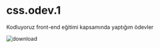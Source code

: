 # css.odev.1
Kodluyoruz front-end eğitimi kapsamında yaptığım ödevler



![download](https://user-images.githubusercontent.com/47176772/209204514-79a0e0b7-ea7c-4ddf-ace1-bfb4d88de965.jpg)
